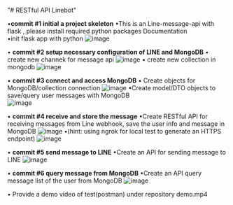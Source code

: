 "# RESTful API Linebot" 

•**commit #1 initial a project skeleton**
  •This is an Line-message-api with flask , please install required python packages Documentation  
  •init flask app with python
![image](https://github.com/YiChe0703/RESTful-API-Linebot/assets/80759343/56edd7d7-fc22-41b1-9cd8-e0f29b86e3ae)


• **commit #2 setup necessary configuration of LINE and MongoDB**
  • create new channek for message api
![image](https://github.com/YiChe0703/RESTful-API-Linebot/assets/80759343/5d20d5af-5f02-4033-b4a4-220f6e8102b9)
  • create new collection in mongodb 
![image](https://github.com/YiChe0703/RESTful-API-Linebot/assets/80759343/c92f07f6-4e85-46ad-a993-296bb58bcb0e)


• **commit #3 connect and access MongoDB** 
  • Create objects for MongoDB/collection connection 
![image](https://github.com/YiChe0703/RESTful-API-Linebot/assets/80759343/a50a66fc-011c-4837-aab0-eab35745ca36)
  •Create model/DTO objects to save/query user messages with MongoDB  
![image](https://github.com/YiChe0703/RESTful-API-Linebot/assets/80759343/6ec166cc-3278-4753-b5e1-c16a78a6ffd4)


• **commit #4 receive and store the message**
  •Create RESTful API for receiving messages from Line webhook, save the user info and message in MongoDB 
  ![image](https://github.com/YiChe0703/RESTful-API-Linebot/assets/80759343/7f237e16-5458-4e90-9f5e-5f668faf7960)
  •(hint: using ngrok for local test to generate an HTTPS endpoint)
  ![image](https://github.com/YiChe0703/RESTful-API-Linebot/assets/80759343/5fe6663e-6796-4777-a4ee-ba91268beefa)


• **commit #5 send message to LINE** 
  •Create an API for sending message to LINE 
![image](https://github.com/YiChe0703/RESTful-API-Linebot/assets/80759343/8159579a-9718-4304-8071-b293c21f5df4)


• **commit #6 query message from MongoDB** 
  •Create an API query message list of the user from MongoDB 
  ![image](https://github.com/YiChe0703/RESTful-API-Linebot/assets/80759343/bb4bd8c5-7a6c-4039-8916-8fb050d01dbe)

• Provide a demo video of test(postman) under repository demo.mp4
